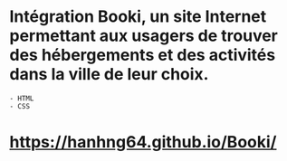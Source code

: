 # Intégration Booki, un site Internet permettant aux usagers de trouver des hébergements et des activités dans la ville de leur choix.
    - HTML
    - CSS

#  https://hanhng64.github.io/Booki/


